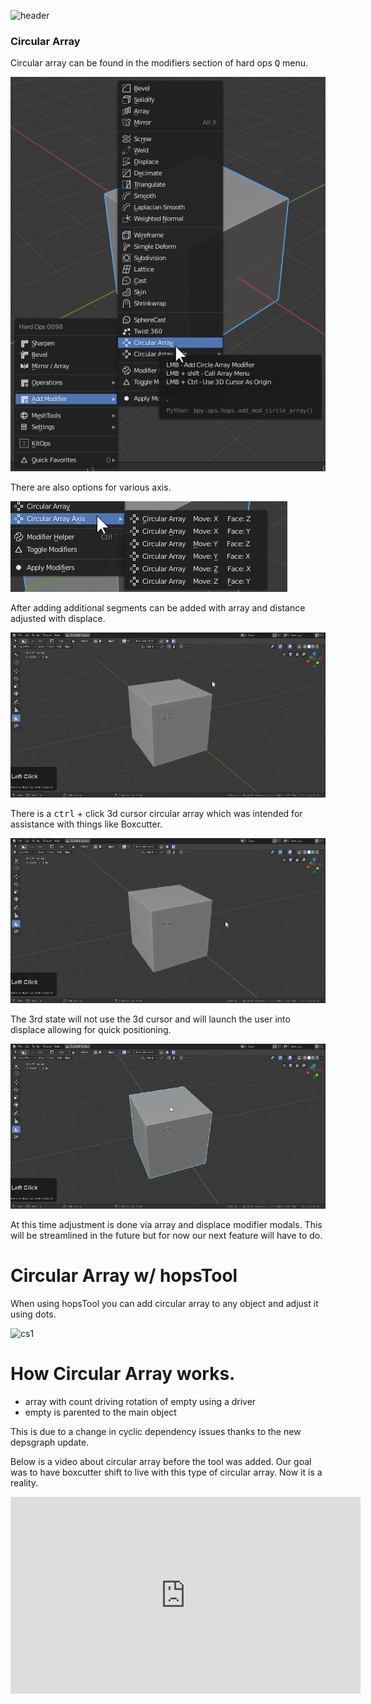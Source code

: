 ![header](img/banner.gif)

### Circular Array

Circular array can be found in the modifiers section of hard ops <kbd>Q</kbd> menu.

![cs1](img/circ1/c1.png)

There are also options for various axis.

![cs1](img/circ1/c1a.png)

After adding additional segments can be added with array and distance adjusted with displace.

![cs1](img/circ1/c1.gif)

There is a <kbd>ctrl</kbd> + click 3d cursor circular array which was intended for assistance with things like Boxcutter.

![cs1](img/circ1/c2.gif)

The 3rd state will not use the 3d cursor and will launch the user into displace allowing for quick positioning.

![cs1](img/circ1/c3.gif)

At this time adjustment is done via array and displace modifier modals. This will be streamlined in the future but for now our next feature will have to do.

# Circular Array w/ hopsTool

When using hopsTool you can add circular array to any object and adjust it using dots.

![cs1](img/circ1/c4.gif)

# How Circular Array works.

- array with count driving rotation of empty using a driver
- empty is parented to the main object

This is due to a change in cyclic dependency issues thanks to the new depsgraph update.

Below is a video about circular array before the tool was added. Our goal was to have boxcutter shift to live with this type of circular array. Now it is a reality.

<iframe width="560" height="315" src="https://www.youtube.com/embed/-THNLxaP_D4" frameborder="0" allowfullscreen></iframe>
